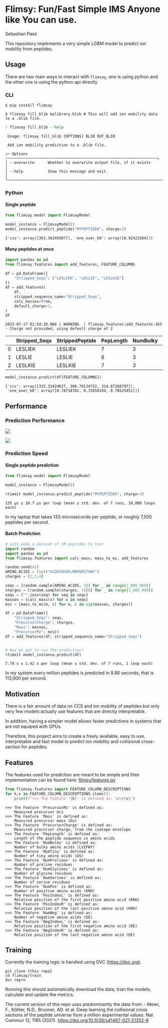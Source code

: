 # Flimsy: Fun/Fast Simple IMS Anyone like You can use.
Sebastian Paez

This repository implements a very simple LGBM model to predict ion
mobility from peptides.

## Usage

There are two main ways to interact with `flimsay`, one is using python
and the other one is using the python api directly.

### CLI

``` shell
$ pip install flimsay
```

``` shell
$ flimsay fill_blib mylibrary.blib # This will add ion mobility data to a .blib file.
```

``` python
! flimsay fill_blib --help
```


     Usage: flimsay fill_blib [OPTIONS] BLIB OUT_BLIB

     Add ion mobility prediction to a .blib file.

    ╭─ Options ────────────────────────────────────────────────────────────────────╮
    │ --overwrite      Whether to overwrite output file, if it exists              │
    │ --help           Show this message and exit.                                 │
    ╰──────────────────────────────────────────────────────────────────────────────╯

### Python

#### Single peptide

``` python
from flimsay.model import FlimsayModel

model_instance = FlimsayModel()
model_instance.predict_peptide("MYPEPTIDEK", charge=2)
```

    {'ccs': array([363.36245907]), 'one_over_k0': array([0.92423264])}

#### Many peptides at once

``` python
import pandas as pd
from flimsay.features import add_features, FEATURE_COLUMNS

df = pd.DataFrame({
    "Stripped_Seqs": ["LESLIEK", "LESLIE", "LESLKIE"]
})
df = add_features(
    df,
    stripped_sequence_name="Stripped_Seqs",
    calc_masses=True,
    default_charge=2,
)
df
```

    2023-07-17 01:54:10.066 | WARNING  | flimsay.features:add_features:163 - Charge not provided, using default charge of 2

<div>
<style scoped>
    .dataframe tbody tr th:only-of-type {
        vertical-align: middle;
    }
&#10;    .dataframe tbody tr th {
        vertical-align: top;
    }
&#10;    .dataframe thead th {
        text-align: right;
    }
</style>

|     | Stripped_Seqs | StrippedPeptide | PepLength | NumBulky | NumTiny | NumProlines | NumGlycines | NumSerines | NumPos | PosIndexL | PosIndexR | NumNeg | NegIndexL | NegIndexR | Mass       | PrecursorCharge | PrecursorMz |
|-----|---------------|-----------------|-----------|----------|---------|-------------|-------------|------------|--------|-----------|-----------|--------|-----------|-----------|------------|-----------------|-------------|
| 0   | LESLIEK       | LESLIEK         | 7         | 3        | 1       | 0           | 0           | 1          | 1      | 0.857143  | 0.000000  | 2      | 0.142857  | 0.142857  | 830.474934 | 2               | 416.245292  |
| 1   | LESLIE        | LESLIE          | 6         | 3        | 1       | 0           | 0           | 1          | 0      | 1.000000  | 1.000000  | 2      | 0.166667  | 0.000000  | 702.379971 | 2               | 352.197811  |
| 2   | LESLKIE       | LESLKIE         | 7         | 3        | 1       | 0           | 0           | 1          | 1      | 0.571429  | 0.285714  | 2      | 0.142857  | 0.000000  | 830.474934 | 2               | 416.245292  |

</div>

``` python
model_instance.predict(df[FEATURE_COLUMNS])
```

    {'ccs': array([315.32424627, 306.70134752, 314.87268797]),
     'one_over_k0': array([0.78718781, 0.72658194, 0.78525451])}

## Performance

### Prediction Performance

![](https://github.com/TalusBio/flimsay/blob/main/train/plots/one_over_k0_model_ims_pred_vs_true.png)

![](https://github.com/TalusBio/flimsay/blob/main/train/plots/ccs_predicted_vs_real.png)

### Prediction Speed

#### Single peptide prediction

``` python
from flimsay.model import FlimsayModel

model_instance = FlimsayModel()

%timeit model_instance.predict_peptide("MYPEPTIDEK", charge=3)
```

    135 µs ± 10.7 µs per loop (mean ± std. dev. of 7 runs, 10,000 loops each)

In my laptop that takes 133 microseconds per peptide, or roughly 7,500
peptides per second.

#### Batch Prediction

``` python
# Lets make a dataset of 1M peptides to test
import random
import pandas as pd
from flimsay.features import calc_mass, mass_to_mz, add_features

random.seed(42)
AMINO_ACIDS = list("ACDEFGHIKLMNPQRSTVWY")
charges = [2,3,4]

seqs = [random.sample(AMINO_ACIDS, 10) for _ in range(1_000_000)]
charges = [random.sample(charges, 1)[0] for _ in range(1_000_000)]
seqs = ["".join(seq) for seq in seqs]
masses = [calc_mass(x) for x in seqs]
mzs = [mass_to_mz(m, c) for m, c in zip(masses, charges)]

df = pd.DataFrame({
    "Stripped_Seqs": seqs,
    "PrecursorCharge": charges,
    "Mass": masses,
    "PrecursorMz": mzs})
df = add_features(df, stripped_sequence_name="Stripped_Seqs")


# Now we get to run the prediction!
%timeit model_instance.predict(df)
```

    7.79 s ± 1.42 s per loop (mean ± std. dev. of 7 runs, 1 loop each)

In my system every million peptides is predicted in 8.86 seconds, that is
113,000 per second.

## Motivation

There is a fair amount of data on CCS and ion mobility of peptides but
only very few models actually use features that are directly
interpretable.

In addition, having a simpler model allows faster predictions in systems
that are not equiped with GPUs.

Therefore, this project aims to create a freely available, easy to use,
interpretable and fast model to predict ion mobility and collisional
cross-section for peptides.

## Features

The features used for prediction are meant to be simple and their
implementation can be found here:
[flimsy/features.py](flimsy/features.py)

``` python
from flimsay.features import FEATURE_COLUMN_DESCRIPTIONS
for k,v in FEATURE_COLUMN_DESCRIPTIONS.items():
    print(f">>> The Feature '{k}' is defined as: \n\t{v}")
```

    >>> The Feature 'PrecursorMz' is defined as:
        Measured precursor m/z
    >>> The Feature 'Mass' is defined as:
        Measured precursor mass (Da)
    >>> The Feature 'PrecursorCharge' is defined as:
        Measured precursor charge, from the isotope envelope
    >>> The Feature 'PepLength' is defined as:
        Length of the peptide sequence in amino acids
    >>> The Feature 'NumBulky' is defined as:
        Number of bulky amino acids (LVIFWY)
    >>> The Feature 'NumTiny' is defined as:
        Number of tiny amino acids (AS)
    >>> The Feature 'NumProlines' is defined as:
        Number of proline residues
    >>> The Feature 'NumGlycines' is defined as:
        Number of glycine residues
    >>> The Feature 'NumSerines' is defined as:
        Number of serine residues
    >>> The Feature 'NumPos' is defined as:
        Number of positive amino acids (KRH)
    >>> The Feature 'PosIndexL' is defined as:
        Relative position of the first positive amino acid (KRH)
    >>> The Feature 'PosIndexR' is defined as:
        Relative position of the last positive amino acid (KRH)
    >>> The Feature 'NumNeg' is defined as:
        Number of negative amino acids (DE)
    >>> The Feature 'NegIndexL' is defined as:
        Relative position of the first negative amino acid (DE)
    >>> The Feature 'NegIndexR' is defined as:
        Relative position of the last negative amino acid (DE)

## Training

Currently the training logic is handled using DVC (https://dvc.org).

``` shell
git clone {this repo}
cd flimsay/train
dvc repro
```

Running this should automatically download the data, trian the models,
calculate and update the metrics.

The current version of this repo uses predominantly the data from: -
Meier, F., Köhler, N.D., Brunner, AD. et al. Deep learning the
collisional cross sections of the peptide universe from a million
experimental values. Nat Commun 12, 1185 (2021).
https://doi.org/10.1038/s41467-021-21352-8

